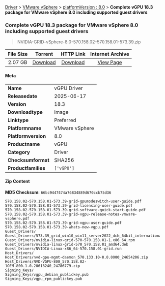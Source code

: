 
[Driver](/README.md)  >  [VMware vSphere](/index/Driver/VMware_vSphere.md)  >  [platformVersion : 8.0](/index/Driver/VMware_vSphere/8.0.md)  >  **Complete vGPU 18.3 package for VMware vSphere 8.0 including supported guest drivers**


###    Complete vGPU 18.3 package for VMware vSphere 8.0 including supported guest drivers

> NVIDIA-GRID-vSphere-8.0-570.158.02-570.158.01-573.39.zip   


| **File Size** | **Torrent**  | **HTTP Link** | **Internet Archive** |
|:-------------:|:------------:|:-------------:|:--------------------:|
| 2.07 GB |  [Download](https://archive.org/download/nvgpu_NVIDIA-GRID-vSphere-8.0-570.158.02-570.158.01-573.39.zip_lffdeh6l/nvgpu_NVIDIA-GRID-vSphere-8.0-570.158.02-570.158.01-573.39.zip_lffdeh6l_archive.torrent)       | [Download](https://archive.org/compress/nvgpu_NVIDIA-GRID-vSphere-8.0-570.158.02-570.158.01-573.39.zip_lffdeh6l) | [View Page](https://archive.org/details/nvgpu_NVIDIA-GRID-vSphere-8.0-570.158.02-570.158.01-573.39.zip_lffdeh6l)       |

#### Meta

<table>
<tr><td><strong>Name</strong></td><td>vGPU Driver</td></tr>
<tr><td><strong>Releasedate</strong></td><td>2025-06-17</td></tr>
<tr><td><strong>Version</strong></td><td>18.3</td></tr>
<tr><td><strong>Downloadtype</strong></td><td>Image</td></tr>
<tr><td><strong>Linktype</strong></td><td>Preferred</td></tr>
<tr><td><strong>Platformname</strong></td><td>VMware vSphere</td></tr>
<tr><td><strong>Platformversion</strong></td><td>8.0</td></tr>
<tr><td><strong>Productname</strong></td><td>vGPU</td></tr>
<tr><td><strong>Category</strong></td><td>Driver</td></tr>
<tr><td><strong>Checksumformat</strong></td><td>SHA256</td></tr>
<tr><td><strong>Productfamilies</strong></td><td><code>['vGPU']</code></td></tr>
</table>

#### Zip Content

**MD5 Checksum**: `66bc9447474a76834889d670ccb75d36`

```text
570.158.02-570.158.01-573.39-grid-gpumodeswitch-user-guide.pdf
570.158.02-570.158.01-573.39-grid-licensing-user-guide.pdf
570.158.02-570.158.01-573.39-grid-software-quick-start-guide.pdf
570.158.02-570.158.01-573.39-grid-vgpu-release-notes-vmware-vsphere.pdf
570.158.02-570.158.01-573.39-grid-vgpu-user-guide.pdf
570.158.02-570.158.01-573.39-whats-new-vgpu.pdf
Guest_Drivers/
Guest_Drivers/573.39_grid_win10_win11_server2022_dch_64bit_international.exe
Guest_Drivers/nvidia-linux-grid-570-570.158.01-1.x86_64.rpm
Guest_Drivers/nvidia-linux-grid-570_570.158.01_amd64.deb
Guest_Drivers/NVIDIA-Linux-x86_64-570.158.01-grid.run
Host_Drivers/
Host_Drivers/nvd-gpu-mgmt-daemon_570.133.10-0.0.0000_24654206.zip
Host_Drivers/NVD-VGPU-800_570.158.02-1OEM.800.1.0.20613240_24786779.zip
Signing_Keys/
Signing_Keys/vgpu_debian_publickey.pub
Signing_Keys/vgpu_rpm_publickey.pub
```